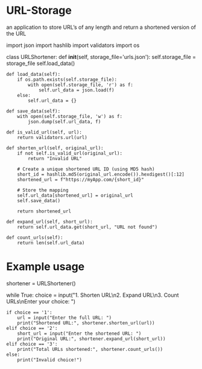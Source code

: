 # URL-Storage
an application to store URL’s of any length and return a shortened version of the URL

import json
import hashlib
import validators
import os

class URLShortener:
    def __init__(self, storage_file='urls.json'):
        self.storage_file = storage_file
        self.load_data()
    
    def load_data(self):
        if os.path.exists(self.storage_file):
            with open(self.storage_file, 'r') as f:
                self.url_data = json.load(f)
        else:
            self.url_data = {}
    
    def save_data(self):
        with open(self.storage_file, 'w') as f:
            json.dump(self.url_data, f)
    
    def is_valid_url(self, url):
        return validators.url(url)
    
    def shorten_url(self, original_url):
        if not self.is_valid_url(original_url):
            return "Invalid URL"
        
        # Create a unique shortened URL ID (using MD5 hash)
        short_id = hashlib.md5(original_url.encode()).hexdigest()[:12]
        shortened_url = f"https://myApp.com/{short_id}"
        
        # Store the mapping
        self.url_data[shortened_url] = original_url
        self.save_data()
        
        return shortened_url
    
    def expand_url(self, short_url):
        return self.url_data.get(short_url, "URL not found")
    
    def count_urls(self):
        return len(self.url_data)

# Example usage
shortener = URLShortener()

while True:
    choice = input("1. Shorten URL\n2. Expand URL\n3. Count URLs\nEnter your choice: ")
    
    if choice == '1':
        url = input("Enter the full URL: ")
        print("Shortened URL:", shortener.shorten_url(url))
    elif choice == '2':
        short_url = input("Enter the shortened URL: ")
        print("Original URL:", shortener.expand_url(short_url))
    elif choice == '3':
        print("Total URLs shortened:", shortener.count_urls())
    else:
        print("Invalid choice!")
